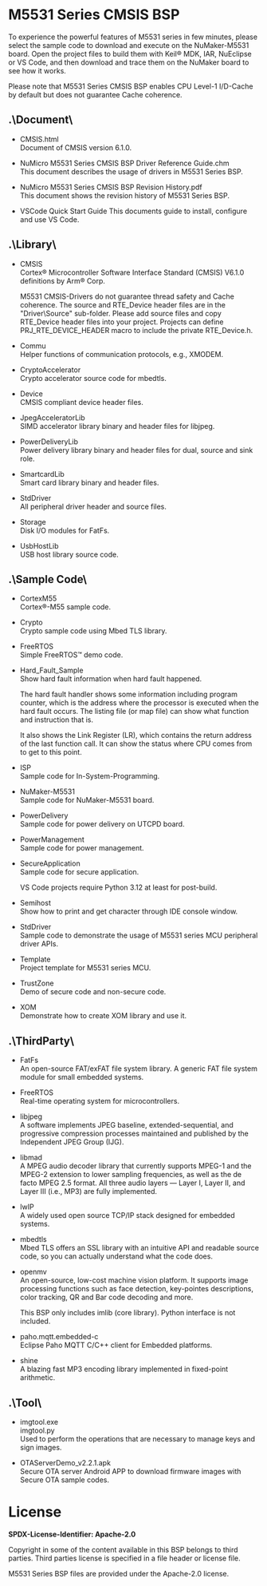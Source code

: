 # M5531 Series CMSIS BSP

To experience the powerful features of M5531 series in few minutes, please select the sample code to download and execute on the NuMaker-M5531 board. Open the project files to build them with Keil® MDK, IAR, NuEclipse or VS Code, and then download and trace them on the NuMaker board to see how it works.

Please note that M5531 Series CMSIS BSP enables CPU Level-1 I/D-Cache by default but does not guarantee Cache coherence.


## .\Document\

- CMSIS.html<br>
	Document of CMSIS version 6.1.0.

- NuMicro M5531 Series CMSIS BSP Driver Reference Guide.chm<br>
	This document describes the usage of drivers in M5531 Series BSP.

- NuMicro M5531 Series CMSIS BSP Revision History.pdf<br>
	This document shows the revision history of M5531 Series BSP.

- VSCode Quick Start Guide
	This documents guide to install, configure and use VS Code.


## .\Library\

- CMSIS<br>
	Cortex® Microcontroller Software Interface Standard (CMSIS) V6.1.0 definitions by Arm® Corp.<p>
	M5531 CMSIS-Drivers do not guarantee thread safety and Cache coherence. The source and RTE_Device header files are in the "Driver\Source" sub-folder. Please add source files and copy RTE_Device header files into your project. Projects can define PRJ_RTE_DEVICE_HEADER macro to include the private RTE_Device.h.

- Commu<br>
	Helper functions of communication protocols, e.g., XMODEM.

- CryptoAccelerator<br>
	Crypto accelerator source code for mbedtls.

- Device<br>
	CMSIS compliant device header files.

- JpegAcceleratorLib<br>
	SIMD accelerator library binary and header files for libjpeg.

- PowerDeliveryLib<br>
	Power delivery library binary and header files for dual, source and sink role.

- SmartcardLib<br>
	Smart card library binary and header files.

- StdDriver<br>
	All peripheral driver header and source files.

- Storage<br>
	Disk I/O modules for FatFs.

- UsbHostLib<br>
	USB host library source code.


## .\Sample Code\

- CortexM55<br>
	Cortex®-M55 sample code.

- Crypto<br>
	Crypto sample code using Mbed TLS library.

- FreeRTOS<br>
	Simple FreeRTOS™ demo code.
	
- Hard\_Fault\_Sample<br>
	Show hard fault information when hard fault happened.<p>
	The hard fault handler shows some information including program counter, which is the address where the processor is executed when the hard fault occurs. The listing file (or map file) can show what function and instruction that is.<p>
	It also shows the Link Register (LR), which contains the return address of the last function call. It can show the status where CPU comes from to get to this point.

- ISP<br>
	Sample code for In-System-Programming.

- NuMaker-M5531<br>
	Sample code for NuMaker-M5531 board.

- PowerDelivery<br>
	Sample code for power delivery on UTCPD board.

- PowerManagement<br>
	Sample code for power management.

- SecureApplication<br>
	Sample code for secure application.<p>
	VS Code projects require Python 3.12 at least for post-build.

- Semihost<br>
	Show how to print and get character through IDE console window.

- StdDriver<br>
	Sample code to demonstrate the usage of M5531 series MCU peripheral driver APIs.

- Template<br>
	Project template for M5531 series MCU.

- TrustZone<br>
	Demo of secure code and non-secure code.

- XOM<br>
	Demonstrate how to create XOM library and use it.


## .\ThirdParty\

- FatFs<br>
	An open-source FAT/exFAT file system library. A generic FAT file system module for small embedded systems.

- FreeRTOS<br>
	Real-time operating system for microcontrollers.

- libjpeg<br>
	A software implements JPEG baseline, extended-sequential, and progressive compression processes maintained and published by the Independent JPEG Group (IJG).

- libmad<br>
	A MPEG audio decoder library that currently supports MPEG-1 and the MPEG-2 extension to lower sampling frequencies, as well as the de facto MPEG 2.5 format. All three audio layers — Layer I, Layer II, and Layer III (i.e., MP3) are fully implemented.

- lwIP<br>
	A widely used open source TCP/IP stack designed for embedded systems.

- mbedtls<br>
	Mbed TLS offers an SSL library with an intuitive API and readable source code, so you can actually understand what the code does.

- openmv<br>
	An open-source, low-cost machine vision platform. It supports image processing functions such as face detection, key-pointes descriptions, color tracking, QR and Bar code decoding and more.<p>
	This BSP only includes imlib (core library). Python interface is not included.

- paho.mqtt.embedded-c<br>
	Eclipse Paho MQTT C/C++ client for Embedded platforms.

- shine<br>
	A blazing fast MP3 encoding library implemented in fixed-point arithmetic.


## .\Tool\

- imgtool.exe<br>
  imgtool.py<br>
	Used to perform the operations that are necessary to manage keys and sign images.

- OTAServerDemo_v2.2.1.apk<br>
	Secure OTA server Android APP to download firmware images with Secure OTA sample codes.


# License

**SPDX-License-Identifier: Apache-2.0**

Copyright in some of the content available in this BSP belongs to third parties.
Third parties license is specified in a file header or license file.<p>
M5531 Series BSP files are provided under the Apache-2.0 license.
